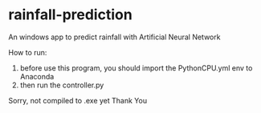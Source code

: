 # rainfall-prediction
An windows app to predict rainfall with Artificial Neural Network

How to run:
1. before use this program, you should import the PythonCPU.yml env to Anaconda
2. then run the controller.py

Sorry, not compiled to .exe yet
Thank You
